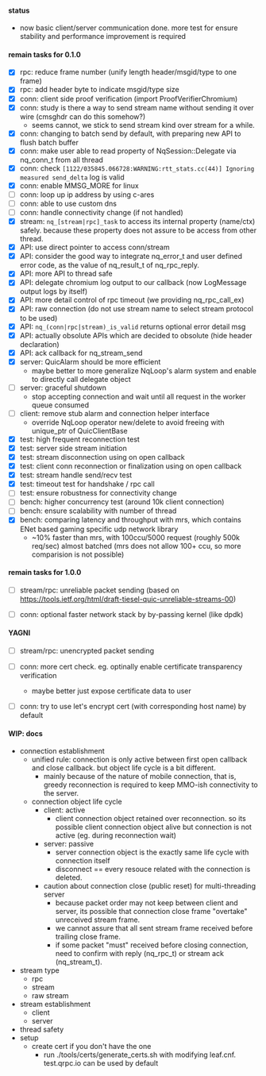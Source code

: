 #### status
- now basic client/server communication done. more test for ensure stability and performance improvement is required


#### remain tasks for 0.1.0
- [x] rpc: reduce frame number (unify length header/msgid/type to one frame)
- [x] rpc: add header byte to indicate msgid/type size
- [x] conn: client side proof verification (import ProofVerifierChromium)
- [x] conn: study is there a way to send stream name without sending it over wire (cmsghdr can do this somehow?)
  - seems cannot, we stick to send stream kind over stream for a while.
- [x] conn: changing to batch send by default, with preparing new API to flush batch buffer
- [x] conn: make user able to read property of NqSession::Delegate via nq_conn_t from all thread
- [x] conn: check ```[1122/035845.066728:WARNING:rtt_stats.cc(44)] Ignoring measured send_delta``` log is valid
- [x] conn: enable MMSG_MORE for linux
- [ ] conn: loop up ip address by using c-ares
- [ ] conn: able to use custom dns
- [ ] conn: handle connectivity change (if not handled)
- [x] stream: ```nq_[stream|rpc]_task``` to access its internal property (name/ctx) safely. because these property does not assure to be access from other thread.
- [x] API: use direct pointer to access conn/stream
- [x] API: consider the good way to integrate nq_error_t and user defined error code, as the value of nq_result_t of nq_rpc_reply.
- [x] API: more API to thread safe 
- [x] API: delegate chromium log output to our callback (now LogMessage output logs by itself)
- [x] API: more detail control of rpc timeout (we providing nq_rpc_call_ex)
- [x] API: raw connection (do not use stream name to select stream protocol to be used)
- [x] API: ```nq_(conn|rpc|stream)_is_valid``` returns optional error detail msg 
- [x] API: actually obsolute APIs which are decided to obsolute (hide header declaration)
- [x] API: ack callback for nq_stream_send
- [x] server: QuicAlarm should be more efficient
  - maybe better to more generalize NqLoop's alarm system and enable to directly call delegate object 
- [ ] server: graceful shutdown
  - stop accepting connection and wait until all request in the worker queue consumed
- [ ] client: remove stub alarm and connection helper interface
  - override NqLoop operator new/delete to avoid freeing with unique_ptr of QuicClientBase
- [x] test: high frequent reconnection test
- [x] test: server side stream initiation
- [x] test: stream disconnection using on open callback 
- [x] test: client conn reconnection or finalization using on open callback
- [x] test: stream handle send/recv test
- [x] test: timeout test for handshake / rpc call
- [ ] test: ensure robustness for connectivity change
- [ ] bench: higher concurrency test (around 10k client connection)
- [ ] bench: ensure scalability with number of thread
- [x] bench: comparing latency and throughput with mrs, which contains ENet based gaming specific udp network library
  - ~10% faster than mrs, with 100ccu/5000 request (roughly 500k req/sec) almost batched (mrs does not allow 100+ ccu, so more comparision is not possible)


#### remain tasks for 1.0.0
- [ ] stream/rpc: unreliable packet sending (based on https://tools.ietf.org/html/draft-tiesel-quic-unreliable-streams-00)
- [ ] conn: optional faster network stack by by-passing kernel (like dpdk)


#### YAGNI
- [ ] stream/rpc: unencrypted packet sending 
- [ ] conn: more cert check. eg. optinally enable certificate transparency verification
  - maybe better just expose certificate data to user
- [ ] conn: try to use let's encrypt cert (with corresponding host name) by default


#### WIP: docs
- connection establishment
  - unified rule: connection is only active between first open callback and close callback. but object life cycle is a bit different. 
    - mainly because of the nature of mobile connection, that is, greedy reconnection is required to keep MMO-ish connectivity to the server.
  - connection object life cycle
    - client: active
      - client connection object retained over reconnection. so its possible client connection object alive but connection is not active (eg. during reconnection wait)
    - server: passive
      - server connection object is the exactly same life cycle with connection itself
      - disconnect == every resouce related with the connection is deleted. 
    - caution about connection close (public reset) for multi-threading server
      - because packet order may not keep between client and server, its possible that connection close frame "overtake" unreceived stream frame. 
      - we cannot assure that all sent stream frame received before trailing close frame. 
      - if some packet "must" received before closing connection, need to confirm with reply (nq_rpc_t) or stream ack (nq_stream_t). 
- stream type
  - rpc
  - stream
  - raw stream 
- stream establishment
  - client
  - server
- thread safety
- setup 
  - create cert if you don't have the one
    - run ./tools/certs/generate_certs.sh with modifying leaf.cnf. test.qrpc.io can be used by default
